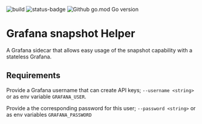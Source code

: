 ![build](https://github.com/Whyeasy/grafana-snapshot-helper/workflows/build/badge.svg)
![status-badge](https://goreportcard.com/badge/github.com/Whyeasy/grafana-snapshot-helper)
![Github go.mod Go version](https://img.shields.io/github/go-mod/go-version/Whyeasy/grafana-snapshot-helper)

# Grafana snapshot Helper

A Grafana sidecar that allows easy usage of the snapshot capability with a stateless Grafana.

## Requirements

Provide a Grafana username that can create API keys; `--username <string>` or as env variable `GRAFANA_USER`.

Provide a the corresponding password for this user; `--password <string>` or as env variables `GRAFANA_PASSWORD`
